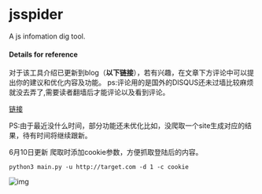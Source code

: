 # jsspider
A js infomation  dig tool.

#### Details for reference 
对于该工具介绍已更新到blog（**以下链接**），若有兴趣，在文章下方评论中可以提出你的建议和优化内容及功能。
ps:评论用的是国外的DISQUS还未过墙比较麻烦就没去弄了,需要读者翻墙后才能评论以及看到评论。

[链接](http://qclover.cn/2019/05/14/%E8%B0%88js%E9%9D%99%E6%80%81%E6%96%87%E4%BB%B6%E5%9C%A8%E6%BC%8F%E6%B4%9E%E6%8C%96%E6%8E%98%E4%B8%AD%E7%9A%84%E5%88%A9%E7%94%A8.html)

PS:由于最近没什么时间，部分功能还未优化比如，没爬取一个site生成对应的结果，待有时间将继续跟新。

6月10日更新
爬取时添加cookie参数，方便抓取登陆后的内容。

`python3 main.py -u http://target.com -d 1 -c cookie`

![img](https://qclover.cn/assets/images/cookie_arg.png)


